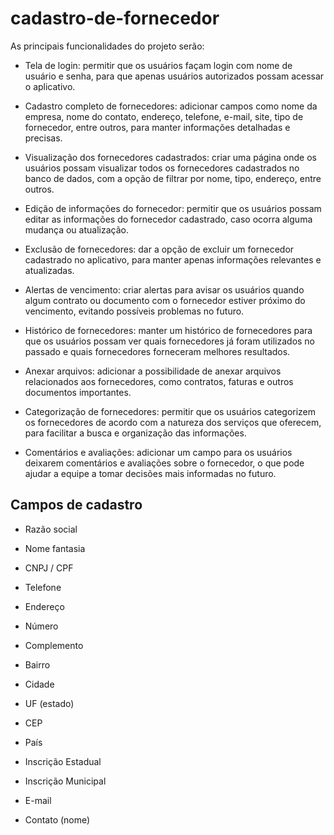 # cadastro-de-fornecedor

As principais funcionalidades do projeto serão: <br>
- Tela de login: permitir que os usuários façam login com nome de usuário e senha, para que apenas usuários autorizados possam acessar o aplicativo.

- Cadastro completo de fornecedores: adicionar campos como nome da empresa, nome do contato, endereço, telefone, e-mail, site, tipo de fornecedor, entre outros, para manter informações detalhadas e precisas.

- Visualização dos fornecedores cadastrados: criar uma página onde os usuários possam visualizar todos os fornecedores cadastrados no banco de dados, com a opção de filtrar por nome, tipo, endereço, entre outros.

- Edição de informações do fornecedor: permitir que os usuários possam editar as informações do fornecedor cadastrado, caso ocorra alguma mudança ou atualização.

- Exclusão de fornecedores: dar a opção de excluir um fornecedor cadastrado no aplicativo, para manter apenas informações relevantes e atualizadas.

- Alertas de vencimento: criar alertas para avisar os usuários quando algum contrato ou documento com o fornecedor estiver próximo do vencimento, evitando possíveis problemas no futuro.

- Histórico de fornecedores: manter um histórico de fornecedores para que os usuários possam ver quais fornecedores já foram utilizados no passado e quais fornecedores forneceram melhores resultados.

- Anexar arquivos: adicionar a possibilidade de anexar arquivos relacionados aos fornecedores, como contratos, faturas e outros documentos importantes.

- Categorização de fornecedores: permitir que os usuários categorizem os fornecedores de acordo com a natureza dos serviços que oferecem, para facilitar a busca e organização das informações.

- Comentários e avaliações: adicionar um campo para os usuários deixarem comentários e avaliações sobre o fornecedor, o que pode ajudar a equipe a tomar decisões mais informadas no futuro.

## Campos de cadastro
- Razão social
- Nome fantasia
- CNPJ / CPF
- Telefone
- Endereço
- Número
- Complemento
- Bairro
- Cidade
- UF (estado)
- CEP
- País
- Inscrição Estadual
- Inscrição Municipal
- E-mail

- Contato (nome)